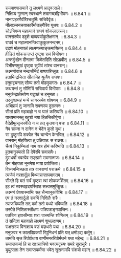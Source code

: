 

  
राममाश्वासयाने तु लक्ष्मणे भ्रातृवत्सले।  
निक्षिप्य गुल्मान् स्वस्थाने तत्रागच्छद्विभीषणः ॥ 6.84.1 ॥   
नानाप्रहरणैर्वीरैश्चतुर्भिः सचिवैर्वृतः।  
नीलाञ्जनचयाकारैर्मातङ्गैरिव यूथपः ॥ 6.84.2 ॥   
सोऽभिगम्य महात्मानं राघवं शोकलालसम्।  
वानरांश्चैव ददृशे बाष्पपर्याकुलेक्षणान् ॥ 6.84.3 ॥   
राघवं च महात्मानमिक्ष्वाकुकुलनन्दनम्।  
ददर्श मोहमापन्नं लक्ष्मणस्याङ्कमाश्रितम् ॥ 6.84.4 ॥   
व्रीडितं शोकसन्तप्तं दृष्ट्वा रामं विभीषणः।  
अन्तर्दुःखेन दीनात्मा किमेतदिति सोऽब्रवीत् ॥ 6.84.5 ॥   
विभीषणमुखं दृष्ट्वा सुग्रीवं तांश्च वानरान्।  
लक्ष्मणोवाच मन्दार्थमिदं बाष्पपरिप्लुतः ॥ 6.84.6 ॥   
हतामिन्द्रजिता सीतामिह श्रुत्वैव राघवः।  
हनुमद्वचनात् सौम्य ततो मोहमुपागतः ॥ 6.84.7 ॥   
कथयन्तं तु सौमित्रिं सन्निवार्य विभीषणः ॥ 6.84.8 ॥   
मनुजेन्द्रार्तरूपेण यदुक्तं च हनूमता।  
तदयुक्तमहं मन्ये सागरस्येव शोषणम् ॥ 6.84.9 ॥   
अभिप्रायं तु जानामि रावणस्य दुरात्मनः।  
सीतां प्रति महाबाहो न च घातं करिष्यति ॥ 6.84.10 ॥   
याच्यमानस्तु बहुशो मया हितचिकीर्षुणा।  
वैदेहीमुत्सृजस्वेति न च तत् कृतवान् वचः ॥ 6.84.11 ॥   
नैव साम्ना न दानेन न भेदेन कुतो युधा।  
सा द्रुष्टुमपि शक्येत नैव चान्येन केनचित् ॥ 6.84.12 ॥   
वानरान् मोहयित्वा तु प्रतियातः स राक्षसः।  
चैत्यं निकुम्भिलां नाम यत्र होमं करिष्यति ॥ 6.84.13 ॥   
हुतवानुपयातो हि देवैरपि सवासवैः।  
दुराधर्षो भवत्येव सङ्ग्रामे रावणात्मजः ॥ 6.84.14 ॥   
तेन मोहयता नूनमेषा माया प्रयोजिता।  
विघ्नमन्विच्छता तत्र वानराणां पराक्रमे ॥ 6.84.15 ॥   
त्यजेमं नरशार्दूल मिथ्यासन्तापमागतम्।  
सीदते हि बलं सर्वं दृष्ट्वा त्वां शोककर्शितम् ॥ 6.84.16 ॥   
इह त्वं स्वस्थहृदयस्तिष्ठ सत्त्वसमुच्छ्रितः।  
लक्ष्मणं प्रेषयास्माभिः सह सैन्यानुकर्षिभिः ॥ 6.84.17 ॥   
एष तं नरशार्दूलो रावणिं निशितैः शरैः।  
त्याजयिष्यति तत् कर्म ततो वध्यो भविष्यति ॥ 6.84.18 ॥   
तस्यैते निशितास्तीक्ष्णाः पत्रिपत्राङ्गवाजिनः।  
पतत्रिण इवासौम्याः शराः पास्यन्ति शोणितम् ॥ 6.84.19 ॥   
तं सन्दिश महावाहो लक्ष्मणं शुभलक्षणम्।  
राक्षसस्य विनाशाय वज्रं वज्रधरो यथा ॥ 6.84.20 ॥   
मनुजवर न कालविप्रकर्षो रिपुनिधनं प्रति यत् क्षमोऽद्य कर्तुम्।  
त्वमति सृज रिपोर्वधाय वाणीममररिपोर्मथने यथा महेन्द्रः ॥ 6.84.21 ॥   
समाप्तकर्मा हि स राक्षसाधिपो भवत्यदृस्यः समरे सुरासुरैः।  
युयुत्सता तेन समाप्तकर्मणा भवेत् सुराणामपि संशयो महान् ॥ 6.84.22 ॥   
